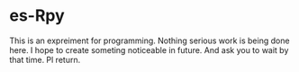 # es-Rpy
This is an expreiment for programming.
Nothing serious work is being done here.
I hope to create someting noticeable in future.
And ask you to wait by that time.
Pl return.
